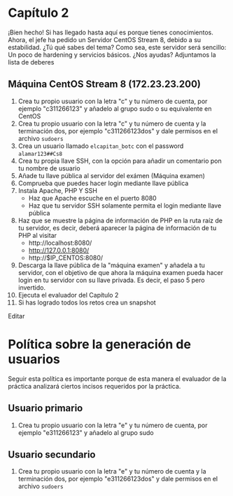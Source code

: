 # Capítulo 2
¡Bien hecho! Si has llegado hasta aquí es porque tienes conocimientos.
Ahora, el jefe ha pedido un Servidor CentOS Stream 8, debido a su estabilidad. ¿Tú qué sabes del tema?
Como sea, este servidor será sencillo: Un poco de hardening y servicios básicos. 
¿Nos ayudas? Adjuntamos la lista de deberes

## Máquina CentOS Stream 8 (172.23.23.200) 
1. Crea tu propio usuario con la letra "c" y tu número de cuenta, por ejemplo "c311266123" y añadelo al grupo sudo o su equivalente en CentOS
1. Crea tu propio usuario con la letra "c" y tu número de cuenta y la terminación dos, por ejemplo "c311266123dos" y dale permisos en el archivo `sudoers`
1. Crea un usuario llamado `elcapitan_botc` con el password `alamar123##Cs8`
1. Crea tu propia llave SSH, con la opción para añadir un comentario pon tu nombre de usuario
1. Añade tu llave pública al servidor del exámen (Máquina examen)
1. Comprueba que puedes hacer login mediante llave pública
1. Instala Apache, PHP Y SSH
	+ Haz que Apache escuche en el puerto 8080
	+ Haz que tu servidor SSH solamente permita el login mediante llave pública
1. Haz que se muestre la página de información de PHP en la ruta raíz de tu servidor, es decir, deberá aparecer la página de información de tu PHP al visitar
	+ http://localhost:8080/
	+ http://127.0.0.1:8080/
	+ http://$IP_CENTOS:8080/
1. Descarga la llave pública de la "máquina examen" y añadela a tu servidor, con el objetivo de que ahora la máquina examen pueda hacer login en tu servidor con su llave privada. Es decir, el paso 5 pero invertido.
1. Ejecuta el evaluador del Capítulo 2
1. Si has logrado todos los retos crea un snapshot

Editar
# Política sobre la generación de usuarios
Seguir esta política es importante porque de esta manera el evaluador de la práctica analizará ciertos incisos requeridos por la práctica.

## Usuario primario
1. Crea tu propio usuario con la letra "e" y tu número de cuenta, por ejemplo "e311266123" y añadelo al grupo sudo

## Usuario secundario
1. Crea tu propio usuario con la letra "e" y tu número de cuenta y la terminación dos, por ejemplo "e311266123dos" y dale permisos en el archivo `sudoers`
